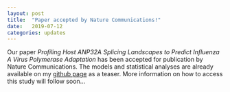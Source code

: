 ```yaml
---
layout: post
title:  "Paper accepted by Nature Communications!"
date:   2019-07-12
categories: updates
---
```


Our paper *Profiling Host ANP32A Splicing Landscapes to Predict Influenza A Virus Polymerase Adaptation* has been accepted for publication by Nature Communications. The models and statistical analyses are already available on my [github page][link Github] as a teaser. More information on how to access this study will follow soon...



[link Github]: https://github.com/magnuscar/FluAdaptation
